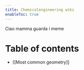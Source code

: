 ```yaml
---
title: Chemicalengineering wiki
enableToc: true
---
```


Ciao mamma guarda i meme

# Table of contents
- [[Most common geometry]]
